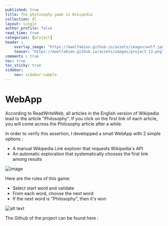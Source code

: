 ```yaml
---
published: true
title: The phylosophy game in Wikipedia
collection: dl
layout: single
author_profile: false
read_time: true
categories: [project]
header :
    overlay_image: "https://maelfabien.github.io/assets/images/wolf.jpg"
    teaser: "https://maelfabien.github.io/assets/images/project_13.png"
comments : true
toc: true
toc_sticky: true
sidebar:
    nav: sidebar-sample
---
```


# WebApp

According to ReadWriteWeb, all articles in the English version of Wikipedia lead to the article "Philosophy". If you click on the first link of each article, you will come across the Philosophy article after a while.

In order to verify this assertion, I developped a small WebApp with 2 simple options :
- A manual Wikipedia Link explorer that requests Wikipedia's API
- An automatic exploration that systematically chooses the first link among results

![image](https://maelfabien.github.io/assets/images/img.png)

Here are the rules of this game:
- Select start word and validate
- From each word, choose the next word
- If the next word is "Philosophy", then it's won

![alt text](https://maelfabien.github.io/assets/images/AS_Images/model.png)

The Github of the project can be found here :

<div class="github-card" data-github="maelfabien/WebApp" data-width="100%" data-height="" data-theme="default"></div>
<script src="//cdn.jsdelivr.net/github-cards/latest/widget.js"></script>

<br>
